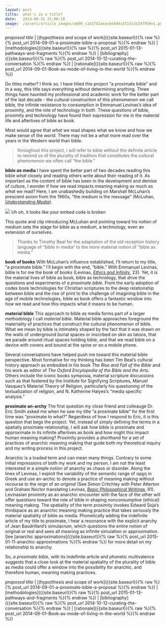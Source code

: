 ```yaml
---
layout:	post
title:	what's in a title?
date:	2014-08-31 21:00:18
image:	/assets/article_images/w600_c162742aeacbe8d4a3723cd1347959e1.png
---
```

*proposed title* | [(hypo)thesis and scope of work]({{site.baseurl}}{% raw %}{% post_url 2014-09-01-a-proximate-bible-a-proposal %}{% endraw %}) | [methodologies]({{site.baseurl}}{% raw %}{% post_url 2015-01-13-pathways-and-fragments %}{% endraw %}) | [bibliography]({{site.baseurl}}{% raw %}{% post_url 2014-10-12-curating-the-conversation %}{% endraw %}) | [rationale]({{site.baseurl}}{% raw %}{% post_url 2014-09-01-Book-as-mode-of-living-in-the-world %}{% endraw %})

Do titles matter? I think so. I have titled this project “a proximate bible” and in a way, this title says everything without determining anything. Three things have haunted my professional and academic work for the better part of the last decade - the cultural construction of this phenomenon we call bible, the infinite resistance to consumption in Emmanuel Levinas’s idea of proximity, and the role of technology in both. These questions of bible, proximity and technology have found their expression for me in the material life and afterlives of bible as book.

Most would agree that *what* we read shapes what we know and how we make sense of the world. There may not be a *what* more read over the years in the Western world than bible.

> throughout this project, i will refer to bible without the definite article to remind us of the plurality of tradition that constitutes the cultural phenomenon we often call “the bible.”

**bible *as* media**
I have spent the better part of two decades reading this bible *what* closely and reading others write about their reading of it. As important as the content of bible has been in the development and demise of culture, I wonder if *how* we read impacts meaning making as much as *what* we read? Here, I am unabashedly building on Marshall McLuhan’s prescient axiom from the 1960s, “the medium is the message” (McLuhan, [*Understanding Media*](http://amzn.com/B00DIEZI7U)).

![](/assets/article_images/w600_c162742aeacbe8d4a3723cd1347959e1.png)
Uh oh, it looks like your embed code is broken

This quote and clip introducing McLuhan and pointing toward his notion of medium sets the stage for bible as a medium, a technology, even an extension of ourselves.

> Thanks to Timothy Beal for the adaptation of the old reception history language of “bible in media” to the more material notion of “bible as media.”

**book of books**
With McLuhan’s influence established, I’ll return to my title, “a proximate bible.” I’ll begin with the end, “bible.” With Emmanuel Levinas, bible is for me the book of books (Levinas, [*Ethics and Infinity*](http://books.google.com/books/about/Ethics_and_Infinity.html?id=jvTfAAAAMAAJ), 23). Yet, it is the material lives of bible as book, bible as technology, that drive the questions and experiments of *a proximate bible*. From the early adoption of codex book technologies for Christian scriptures to the deep relationship between bible and the rise of print to the challenge of imagining bible in the age of mobile technologies, bible as book offers a fantastic window into *how* we read and how this impacts what it means to be human.

**material bible**
This approach to bible *as* media forms part of a larger methodology I call *material bible*. Material bible approaches foreground the materiality of practices that construct the cultural phenomenon of bible. What we mean by bible is intimately shaped by the fact that it was drawn on the walls of underground burial spaces or inscribed on skin as tatoos, that we parade around ritual spaces holding bible, and that we read bible on a device with covers and bound at the spine or on a mobile phone.

Several conversations have helped push me toward this material bible perspective. Most formative for my thinking has been Tim Beal’s cultural history approach as embodied in his book *The Rise and Fall of the Bible* and his work as editor of *The Oxford Encylopedia of the Bible and the Arts*. Others include the iconic books symposia, material scripture discussions such as that fostered by the Institute for Signifying Scriptures, Manuel Vasquez’s Material Theory of Religion, particularly his questioning of the textualization of religion, and N. Katherine Halyes’s “media specific analysis.”

**proximate an-archy**
The first question my close friend and colleauge Dr. Eric Smith asked me when he saw my title “a proximate bible” for the first time was “proximate to what?” Regardless of how I respond to Eric, it is this question that begs the project. Yet, instead of simply defining the terms in a spatially proximate relationship, I will ask *how* bible is proximate and *a*pproximate in its infinite afterlives as book and how might this impact human meaning making? Proximity provides a shorthand for a set of practices of anarchic meaning making that guide both my theoretical inquiry and my writing process in this project.

Anarchic is a loaded term and can mean many things. Contrary to some initial impressions of both my work and my person, I am not the least interested in a simple notion of anarchy as chaos or disorder. Along the lines of Levinas, I exploit the variability of the semantic range of αρχη in Greek and use an-archic to denote a practice of meaning making without recourse to the *reign* of an *original* (See Simon Critchley with Peter Atterton and Graham Noctor translating Levinas, [*Basic Philosophical Writings*](http://amzn.com/0253210798), 81). Levinasian proximity as an anarchic encounter with the face of the other will offer questions toward the role of bible in shaping nonconsumptive (ethical) meaning making. The spatiality of the term proximity invokes Edward Soja’s thirdspace as an anarchic meaning making practice that takes seriously the material spatiality of bible as media. Phonetically adding the indefinite article of my title to proximate, I hear a resonance with the explicit anarchy of Jean Baudrillard’s simulacrum, which questions the entire notion of original or real and sees all meaning as infinite simulation or approximation. See [anarchic approximations]({{site.baseurl}}{% raw %}{% post_url 2015-01-11-anarchic-approximations %}{% endraw %}) for more detail on my relationship to anarchy.

So, *a proximate bible*, with its indefinite article and phonetic multivalence suggests that a close look at the material spatiality of the plurality of bible as media could offer a window into the possibility for anarchic, and therefore human, meaning making practices.

*proposed title* | [(hypo)thesis and scope of work]({{site.baseurl}}{% raw %}{% post_url 2014-09-01-a-proximate-bible-a-proposal %}{% endraw %}) | [methodologies]({{site.baseurl}}{% raw %}{% post_url 2015-01-13-pathways-and-fragments %}{% endraw %}) | [bibliography]({{site.baseurl}}{% raw %}{% post_url 2014-10-12-curating-the-conversation %}{% endraw %}) | [rationale]({{site.baseurl}}{% raw %}{% post_url 2014-09-01-Book-as-mode-of-living-in-the-world %}{% endraw %})
